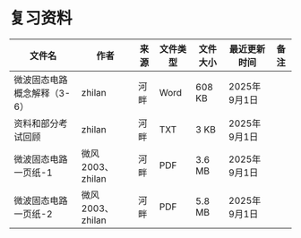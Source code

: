# 复习资料

文件名|作者|来源|文件类型|文件大小|最近更新时间|备注
---|---|---|---|---|---|---
微波固态电路概念解释（3-6）|zhilan|河畔|Word|608 KB|2025年9月1日
资料和部分考试回顾|zhilan|河畔|TXT|3 KB|2025年9月1日
微波固态电路一页纸-1|微风2003、zhilan|河畔|PDF|3.6 MB|2025年9月1日
微波固态电路一页纸-2|微风2003、zhilan|河畔|PDF|5.8 MB|2025年9月1日
